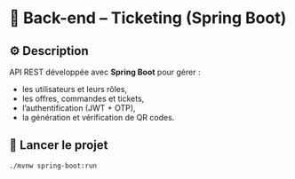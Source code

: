 # 🎯 Back-end – Ticketing (Spring Boot)

## ⚙️ Description
API REST développée avec **Spring Boot** pour gérer :
- les utilisateurs et leurs rôles,
- les offres, commandes et tickets,
- l’authentification (JWT + OTP),
- la génération et vérification de QR codes.

## 🚀 Lancer le projet
```bash
./mvnw spring-boot:run
